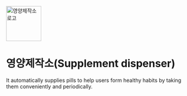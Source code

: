 <img width="95" alt="영양제작소 로고" src="https://user-images.githubusercontent.com/57317636/187598978-da055a14-d94e-4413-adee-bd1ef6f9dcb2.png">  

# 영양제작소(Supplement dispenser)
It automatically supplies pills to help users form healthy habits by taking them conveniently and periodically.
